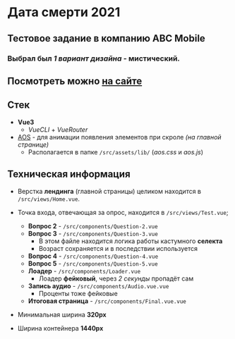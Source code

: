 # Дата смерти 2021

## Тестовое задание в компанию **ABC Mobile**
### Выбрал был *1 вариант дизайна* - **мистический**.
## Посмотреть можно [на сайте](http://188.166.50.170/data-smerti/)

## Стек
- **Vue3** 
    - *VueCLI* + *VueRouter*
- [AOS](https://michalsnik.github.io/aos/) - для анимации появления элементов при скроле *(на главной странице)*
    - Располагается в папке ``/src/assets/lib/`` (*aos.css* и *aos.js*)

## Техническая информация
- Верстка **лендинга** (главной страницы) целиком находится в  ``/src/views/Home.vue``. 

- Точка входа, отвечающая за опрос, находится в ``/src/views/Test.vue``;
    - **Вопрос 2** - ``/src/components/Question-2.vue``
    - **Вопрос 3** - ``/src/components/Question-3.vue``
        - В этом файле находится логика работы кастумного **селекта**
        - Возраст сохраняется и в последствии используется
    - **Вопрос 4** - ``/src/components/Question-4.vue``
    - **Вопрос 5** - ``/src/components/Question-5.vue``
    - **Лоадер** - ``/src/components/Loader.vue``
        - Лоадер **фейковый**, через *2 секунды* пропадёт сам
    - **Запись аудио** - ``/src/components/Audio.vue.vue``
        - Проценты тоже фейковые
    - **Итоговая страница** - ``/src/components/Final.vue.vue``

- Минимальная ширина **320px**
- Ширина контейнера **1440px**
